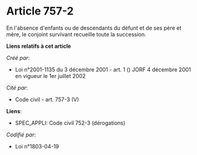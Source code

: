 # Article 757-2

En l'absence d'enfants ou de descendants du défunt et de ses père et mère, le conjoint survivant recueille toute la
succession.

**Liens relatifs à cet article**

_Créé par_:

  - Loi n°2001-1135 du 3 décembre 2001 - art. 1 () JORF 4 décembre 2001 en vigueur le 1er juillet 2002

_Cité par_:

  - Code civil - art. 757-3 (V)

**Liens**:

  - SPEC_APPLI: Code civil 752-3 (dérogations)

_Codifié par_:

  - Loi n°1803-04-19
